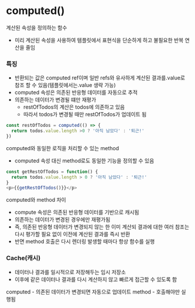 # computed()
계산된 속성을 정의하는 함수

- 미리 계산된 속성을 사용하여 템플릿에서 표현식을 단순하게 하고 불필요한 반복 연산을 줄임

### 특징
- 반환되는 값은 computed ref이며 일반 refs와 유사하게 계산된 결과를.value로 참조 할 수 있음(템플릿에서는.value 생략 가능)
- computed 속성은 의존된 반응형 데이터를 자동으로 추적
- 의존하는 데이터가 변경될 떄만 재평가
  - restOfTodos의 계산은 todos에 의존하고 있음
  - 따라서 todos가 변경될 때만 restOfTodos가 업데이트 됨
```js
const restOfTodos = computed(() => {
  return todos.value.length >0 ? '아직 남았다' : '퇴근!'
})
```

computed와 동일한 로직을 처리할 수 있는 method
- computed 속성 대신 method로도 동일한 기능을 정의할 수 있음

```js
const getRestOfTodos = function() {
  return todos.value.length > 0 ? '아직 남았다' : '퇴근!'
}
<p>{{getRestOfTodos()}}</p>
```
computed와 method 차이
- compute 속성은 의존된 반응형 데이터를 기반으로 캐시됨
- 의존하는 데이터가 변경된 경우에만 재평가됨
- 즉, 의존된 반응형 데이터가 변경되지 않는 한 이미 계산되 결과에 대한 여러 참조는 다시 평가할 필요 없이 이전에 계산된 결과를 즉시 반환
- 반면 method 호출은 다시 렌더링 발생할 때마다 항상 함수를 실행

### Cache(캐시)
- 데이터나 결과를 일시적으로 저장해두는 임시 저장소
- 이후에 같은 데이터나 결과를 다시 계산하지 않고 빠르게 접근할 수 있도록 함

computed - 의존된 데이터가 변경되면 자동으로 업데이트
method - 호출해야만 실행됨

